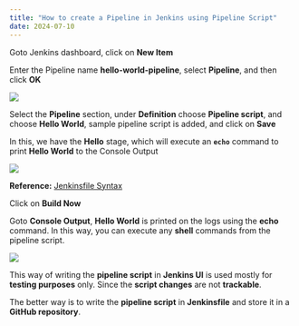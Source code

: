 ```yaml
---
title: "How to create a Pipeline in Jenkins using Pipeline Script"
date: 2024-07-10
---
```


Goto Jenkins dashboard, click on **New Item**

Enter the Pipeline name **hello-world-pipeline**, select **Pipeline**, and then click **OK**

![](../images/jenkins-pipe-inline-create-1024x582.png)

Select the **Pipeline** section, under **Definition** choose **Pipeline script**, and choose **Hello World**, sample pipeline script is added, and click on **Save**

In this, we have the **Hello** stage, which will execute an **`echo`** command to print **Hello World** to the Console Output

![](../images/jenkins-pipe-inline-script-1024x582.png)

**Reference:** [Jenkinsfile Syntax](https://www.jenkins.io/doc/book/pipeline/syntax/)

Click on **Build Now**

Goto **Console Output**, **Hello World** is printed on the logs using the **echo** command. In this way, you can execute any **shell** commands from the pipeline script.

![](../images/jenkins-pipe-inline-logs-1024x474.png)

This way of writing the **pipeline script** in **Jenkins UI** is used mostly for **testing purposes** only. Since the **script changes** are not **trackable**.

The better way is to write the **pipeline script** in **Jenkinsfile** and store it in a **GitHub repository**.
